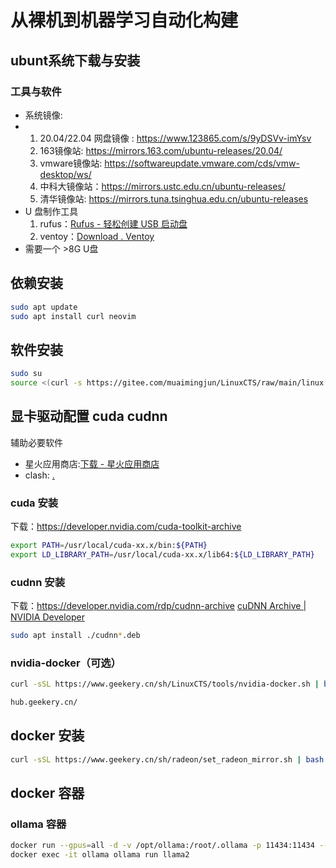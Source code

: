 # 从裸机到机器学习自动化构建

## ubunt系统下载与安装

### 工具与软件

* 系统镜像: 
* 1. 20.04/22.04 网盘镜像 :  https://www.123865.com/s/9yDSVv-imYsv
  2. 163镜像站: https://mirrors.163.com/ubuntu-releases/20.04/
  3. vmware镜像站: https://softwareupdate.vmware.com/cds/vmw-desktop/ws/
  4. 中科大镜像站：https://mirrors.ustc.edu.cn/ubuntu-releases/
  5. 清华镜像站: https://mirrors.tuna.tsinghua.edu.cn/ubuntu-releases
* U 盘制作工具
  1. rufus：[Rufus - 轻松创建 USB 启动盘](https://rufus.ie/zh/)
  2. ventoy：[Download . Ventoy](https://www.ventoy.net/cn/download.html)
* 需要一个 >8G U盘

##  依赖安装

```bash 
sudo apt update
sudo apt install curl neovim
```

## 软件安装

```bash
sudo su 
source <(curl -s https://gitee.com/muaimingjun/LinuxCTS/raw/main/linux.sh)
```

## 显卡驱动配置 cuda cudnn

辅助必要软件

* 星火应用商店:[下载 - 星火应用商店](https://www.spark-app.store/download_latest)
* clash: [.](spk://store/xrea/com.github.clash-for-windows)

### cuda 安装

下载：https://developer.nvidia.com/cuda-toolkit-archive

```bash
export PATH=/usr/local/cuda-xx.x/bin:${PATH}
export LD_LIBRARY_PATH=/usr/local/cuda-xx.x/lib64:${LD_LIBRARY_PATH}
```

### cudnn 安装

下载：https://developer.nvidia.com/rdp/cudnn-archive
[cuDNN Archive | NVIDIA Developer](https://developer.nvidia.com/cudnn-archive)

```bash
sudo apt install ./cudnn*.deb
```

### nvidia-docker（可选）

```bash
curl -sSL https://www.geekery.cn/sh/LinuxCTS/tools/nvidia-docker.sh | bash
```

```bash
hub.geekery.cn/
```

## docker 安装

```bash
curl -sSL https://www.geekery.cn/sh/radeon/set_radeon_mirror.sh | bash
```

##  docker 容器

### ollama 容器

```bash
docker run --gpus=all -d -v /opt/ollama:/root/.ollama -p 11434:11434 --name ollama ollama/ollama
docker exec -it ollama ollama run llama2
```





